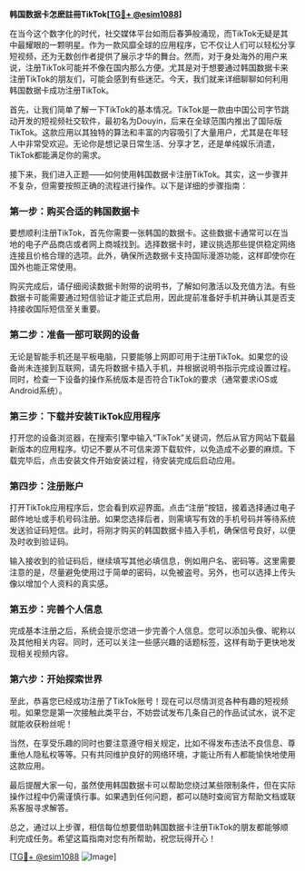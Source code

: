 **韩国数据卡怎麽註冊TikTok[[TG💪+ @esim1088](https://t.me/s/esim1088)]**

在当今这个数字化的时代，社交媒体平台如雨后春笋般涌现，而TikTok无疑是其中最耀眼的一颗明星。作为一款风靡全球的应用程序，它不仅让人们可以轻松分享短视频，还为无数创作者提供了展示才华的舞台。然而，对于身处海外的用户来说，注册TikTok可能并不像在国内那么方便。尤其是对于想要通过韩国数据卡来注册TikTok的朋友们，可能会感到有些迷茫。今天，我们就来详细聊聊如何利用韩国数据卡成功注册TikTok。

首先，让我们简单了解一下TikTok的基本情况。TikTok是一款由中国公司字节跳动开发的短视频社交软件，最初名为Douyin，后来在全球范围内推出了国际版TikTok。这款应用以其独特的算法和丰富的内容吸引了大量用户，尤其是在年轻人中非常受欢迎。无论你是想记录日常生活、分享才艺，还是单纯娱乐消遣，TikTok都能满足你的需求。

接下来，我们进入正题——如何使用韩国数据卡注册TikTok。其实，这一步骤并不复杂，但需要按照正确的流程进行操作。以下是详细的步骤指南：

### 第一步：购买合适的韩国数据卡

要想顺利注册TikTok，首先你需要一张韩国的数据卡。这些数据卡通常可以在当地的电子产品商店或者网上商城找到。选择数据卡时，建议挑选那些提供稳定网络连接且价格合理的选项。此外，确保所选数据卡支持国际漫游功能，这样即使你在国外也能正常使用。

购买完成后，请仔细阅读数据卡附带的说明书，了解如何激活以及充值方法。有些数据卡可能需要通过短信验证才能正式启用，因此提前准备好手机并确认其是否支持接收国际短信至关重要。

### 第二步：准备一部可联网的设备

无论是智能手机还是平板电脑，只要能够上网即可用于注册TikTok。如果您的设备尚未连接到互联网，请先将数据卡插入手机，并根据说明书指示完成设置过程。同时，检查一下设备的操作系统版本是否符合TikTok的要求（通常要求iOS或Android系统）。

### 第三步：下载并安装TikTok应用程序

打开您的设备浏览器，在搜索引擎中输入“TikTok”关键词，然后从官方网站下载最新版本的应用程序。切记不要从不可信来源下载软件，以免造成不必要的麻烦。下载完毕后，点击安装文件开始安装过程，待安装完成后启动应用。

### 第四步：注册账户

打开TikTok应用程序后，您会看到欢迎界面。点击“注册”按钮，接着选择通过电子邮件地址或手机号码注册。如果您选择后者，则需填写有效的手机号码并等待系统发送验证码短信。此时，将刚才购买的韩国数据卡插入手机，确保信号良好，以便及时收到验证码。

输入接收到的验证码后，继续填写其他必填信息，例如用户名、密码等。这里需要注意的是，尽量避免使用过于简单的密码，以免被盗号。另外，也可以选择上传头像以增加个人资料的真实感。

### 第五步：完善个人信息

完成基本注册之后，系统会提示您进一步完善个人信息。您可以添加头像、昵称以及其他相关内容。同时，还可以关注一些感兴趣的话题标签，这样有助于更快地发现相关视频内容。

### 第六步：开始探索世界

至此，恭喜您已经成功注册了TikTok账号！现在可以尽情浏览各种有趣的短视频啦。如果您是第一次接触此类平台，不妨尝试发布几条自己的作品试试水，说不定就能收获粉丝呢！

当然，在享受乐趣的同时也要注意遵守相关规定，比如不得发布违法不良信息、尊重他人隐私权等等。只有共同维护良好的网络环境，才能让所有人都能愉快地使用这款应用。

最后提醒大家一句，虽然使用韩国数据卡可以帮助您绕过某些限制条件，但在实际操作过程中仍需谨慎行事。如果遇到任何问题，都可以随时查阅官方帮助文档或联系客服寻求解答。

总之，通过以上步骤，相信每位想要借助韩国数据卡注册TikTok的朋友都能够顺利完成任务。希望这篇指南对您有所帮助，祝您玩得开心！

[[TG💪+ @esim1088](https://t.me/s/esim1088) ![Image](https://i.postimg.cc/4NQfJmqS/Snipaste-2025-05-13-00-14-12.png)]